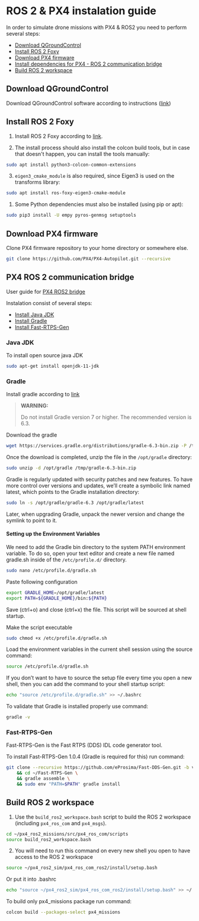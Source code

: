 # ROS 2 & PX4 instalation guide

In order to simulate drone missions with PX4 & ROS2 you need to perform several steps:

  * [Download QGroundControl](#download-qgroundcontrol)
  * [Install ROS 2 Foxy](#install-ros-2-foxy)
  * [Download PX4 firmware](#download-px4-firmware)
  * [Install dependencies for PX4 - ROS 2 communication bridge](#px4-ros-2-bridge)
  * [Build ROS 2 workspace](#build-ros-2-workspace)

## Download QGroundControl

Download QGroundControl software according to instructions ([link](https://docs.qgroundcontrol.com/master/en/getting_started/download_and_install.html))

## Install ROS 2 Foxy

1. Install ROS 2 Foxy according to [link](https://docs.ros.org/en/foxy/Installation/Ubuntu-Install-Debians.html).

2. The install process should also install the colcon build tools, but in case that doesn't happen, you can install the tools manually:

```bash
sudo apt install python3-colcon-common-extensions
```

3. `eigen3_cmake_module` is also required, since Eigen3 is used on the transforms library:

```bash
sudo apt install ros-foxy-eigen3-cmake-module
```

1. Some Python dependencies must also be installed (using pip or apt):

```bash
sudo pip3 install -U empy pyros-genmsg setuptools
```

## Download PX4 firmware

Clone PX4 firmware repository to your home directory or somewhere else.

```bash
git clone https://github.com/PX4/PX4-Autopilot.git --recursive
```

## PX4 ROS 2 communication bridge

User guide for [PX4 ROS2 bridge](https://docs.px4.io/master/en/ros/ros2_comm.html)

Instalation consist of several steps:

  * [Install Java JDK](#java-jdk)
  * [Install Gradle](#gradle)
  * [Install Fast-RTPS-Gen](#fast-rtps-gen)

### Java JDK

To install open source java JDK
```bash
sudo apt-get install openjdk-11-jdk
```

### Gradle

Install gradle according to [link](https://linuxize.com/post/how-to-install-gradle-on-ubuntu-20-04/)

> **WARNING:**
>
> Do not install Gradle version 7 or higher. The recommended version is 6.3.

Download the gradle

```bash
wget https://services.gradle.org/distributions/gradle-6.3-bin.zip -P /tmp
```

Once the download is completed, unzip the file in the ``/opt/gradle`` directory:

```bash
sudo unzip -d /opt/gradle /tmp/gradle-6.3-bin.zip
```

Gradle is regularly updated with security patches and new features. To have more control over versions and updates, we’ll create a symbolic link named latest, which points to the Gradle installation directory:

```bash
sudo ln -s /opt/gradle/gradle-6.3 /opt/gradle/latest
```

Later, when upgrading Gradle, unpack the newer version and change the symlink to point to it.

#### Setting up the Environment Variables 

We need to add the Gradle bin directory to the system PATH environment variable. To do so, open your text editor and create a new file named gradle.sh inside of the ``/etc/profile.d/`` directory.

```bash
sudo nano /etc/profile.d/gradle.sh
```

Paste following configuration

```bash
export GRADLE_HOME=/opt/gradle/latest
export PATH=${GRADLE_HOME}/bin:${PATH}
```

Save (ctrl+o) and close (ctrl+x) the file. This script will be sourced at shell startup.

Make the script executable

```bash
sudo chmod +x /etc/profile.d/gradle.sh
```

Load the environment variables in the current shell session using the source command:

```bash
source /etc/profile.d/gradle.sh
```

If you don’t want to have to source the setup file every time you open a new shell, then you can add the command to your shell startup script:

```bash
echo "source /etc/profile.d/gradle.sh" >> ~/.bashrc
```

To validate that Gradle is installed properly use command:

```bash
gradle -v
```

### Fast-RTPS-Gen

Fast-RTPS-Gen is the Fast RTPS (DDS) IDL code generator tool.

To install Fast-RTPS-Gen 1.0.4 (Gradle is required for this) run command:

```bash
git clone --recursive https://github.com/eProsima/Fast-DDS-Gen.git -b v1.0.4 ~/Fast-RTPS-Gen \
    && cd ~/Fast-RTPS-Gen \
    && gradle assemble \
    && sudo env "PATH=$PATH" gradle install
```

## Build ROS 2 workspace

1. Use the `build_ros2_workspace.bash` script to build the ROS 2 workspace (including `px4_ros_com` and `px4_msgs`).
```bash
cd ~/px4_ros2_missions/src/px4_ros_com/scripts
source build_ros2_workspace.bash
```
2. You will need to run this command on every new shell you open to have access to the ROS 2 workspace
```bash
source ~/px4_ros2_sim/px4_ros_com_ros2/install/setup.bash
```
Or put it into .bashrc
```bash
echo "source ~/px4_ros2_sim/px4_ros_com_ros2/install/setup.bash" >> ~/.bashrc
```
To build only px4_missions package run command:
```bash
colcon build --packages-select px4_missions
```





